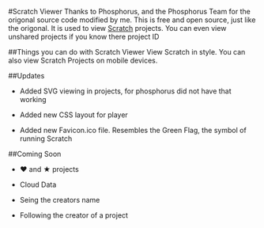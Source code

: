 #Scratch Viewer 
Thanks to Phosphorus, and the Phosphorus Team for the origonal source code modified by me. This is free and open source, just like the origonal. It is used to view <a href="scratch.mit.edu">Scratch</a> projects. You can even view unshared projects if you know there project ID

##Things you can do with Scratch Viewer
View Scratch in style. You can also view Scratch Projects on mobile devices.

##Updates
- Added SVG viewing in projects, for phosphorus did not have that working

- Added new CSS layout for player

- Added new Favicon.ico file. Resembles the Green Flag, the symbol of running Scratch

##Coming Soon
- ♥ and ★ projects

- Cloud Data

- Seing the creators name

- Following the creator of a project
